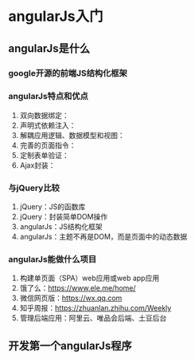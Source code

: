 # angularJs入门
## angularJs是什么
### google开源的前端JS结构化框架
### angularJs特点和优点
1. 双向数据绑定：
2. 声明式依赖注入：
3. 解耦应用逻辑、数据模型和视图：
4. 完善的页面指令：
5. 定制表单验证：
6. Ajax封装：
### 与jQuery比较
1. jQuery：JS的函数库
2. jQuery：封装简单DOM操作
3. angularJs：JS结构化框架
4. angularJs：主题不再是DOM，而是页面中的动态数据
### angularJs能做什么项目
1. 构建单页面（SPA）web应用或web app应用
2. 饿了么：https://www.ele.me/home/
3. 微信网页版：https://wx.qq.com
4. 知乎周报：https://zhuanlan.zhihu.com/Weekly
5. 管理后端应用：阿里云、唯品会后端、土豆后台
## 开发第一个angularJs程序
